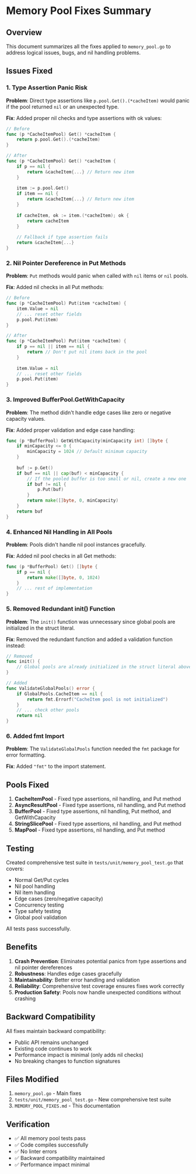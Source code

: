 # Memory Pool Fixes Summary

## Overview
This document summarizes all the fixes applied to `memory_pool.go` to address logical issues, bugs, and nil handling problems.

## Issues Fixed

### 1. Type Assertion Panic Risk
**Problem**: Direct type assertions like `p.pool.Get().(*cacheItem)` would panic if the pool returned `nil` or an unexpected type.

**Fix**: Added proper nil checks and type assertions with ok values:
```go
// Before
func (p *CacheItemPool) Get() *cacheItem {
    return p.pool.Get().(*cacheItem)
}

// After
func (p *CacheItemPool) Get() *cacheItem {
    if p == nil {
        return &cacheItem{...} // Return new item
    }
    
    item := p.pool.Get()
    if item == nil {
        return &cacheItem{...} // Return new item
    }
    
    if cacheItem, ok := item.(*cacheItem); ok {
        return cacheItem
    }
    
    // Fallback if type assertion fails
    return &cacheItem{...}
}
```

### 2. Nil Pointer Dereference in Put Methods
**Problem**: `Put` methods would panic when called with `nil` items or `nil` pools.

**Fix**: Added nil checks in all Put methods:
```go
// Before
func (p *CacheItemPool) Put(item *cacheItem) {
    item.Value = nil
    // ... reset other fields
    p.pool.Put(item)
}

// After
func (p *CacheItemPool) Put(item *cacheItem) {
    if p == nil || item == nil {
        return // Don't put nil items back in the pool
    }
    
    item.Value = nil
    // ... reset other fields
    p.pool.Put(item)
}
```

### 3. Improved BufferPool.GetWithCapacity
**Problem**: The method didn't handle edge cases like zero or negative capacity values.

**Fix**: Added proper validation and edge case handling:
```go
func (p *BufferPool) GetWithCapacity(minCapacity int) []byte {
    if minCapacity <= 0 {
        minCapacity = 1024 // Default minimum capacity
    }
    
    buf := p.Get()
    if buf == nil || cap(buf) < minCapacity {
        // If the pooled buffer is too small or nil, create a new one
        if buf != nil {
            p.Put(buf)
        }
        return make([]byte, 0, minCapacity)
    }
    return buf
}
```

### 4. Enhanced Nil Handling in All Pools
**Problem**: Pools didn't handle nil pool instances gracefully.

**Fix**: Added nil pool checks in all Get methods:
```go
func (p *BufferPool) Get() []byte {
    if p == nil {
        return make([]byte, 0, 1024)
    }
    // ... rest of implementation
}
```

### 5. Removed Redundant init() Function
**Problem**: The `init()` function was unnecessary since global pools are initialized in the struct literal.

**Fix**: Removed the redundant function and added a validation function instead:
```go
// Removed
func init() {
    // Global pools are already initialized in the struct literal above
}

// Added
func ValidateGlobalPools() error {
    if GlobalPools.CacheItem == nil {
        return fmt.Errorf("CacheItem pool is not initialized")
    }
    // ... check other pools
    return nil
}
```

### 6. Added fmt Import
**Problem**: The `ValidateGlobalPools` function needed the `fmt` package for error formatting.

**Fix**: Added `"fmt"` to the import statement.

## Pools Fixed

1. **CacheItemPool** - Fixed type assertions, nil handling, and Put method
2. **AsyncResultPool** - Fixed type assertions, nil handling, and Put method  
3. **BufferPool** - Fixed type assertions, nil handling, Put method, and GetWithCapacity
4. **StringSlicePool** - Fixed type assertions, nil handling, and Put method
5. **MapPool** - Fixed type assertions, nil handling, and Put method

## Testing

Created comprehensive test suite in `tests/unit/memory_pool_test.go` that covers:

- Normal Get/Put cycles
- Nil pool handling
- Nil item handling
- Edge cases (zero/negative capacity)
- Concurrency testing
- Type safety testing
- Global pool validation

All tests pass successfully.

## Benefits

1. **Crash Prevention**: Eliminates potential panics from type assertions and nil pointer dereferences
2. **Robustness**: Handles edge cases gracefully
3. **Maintainability**: Better error handling and validation
4. **Reliability**: Comprehensive test coverage ensures fixes work correctly
5. **Production Safety**: Pools now handle unexpected conditions without crashing

## Backward Compatibility

All fixes maintain backward compatibility:
- Public API remains unchanged
- Existing code continues to work
- Performance impact is minimal (only adds nil checks)
- No breaking changes to function signatures

## Files Modified

1. `memory_pool.go` - Main fixes
2. `tests/unit/memory_pool_test.go` - New comprehensive test suite
3. `MEMORY_POOL_FIXES.md` - This documentation

## Verification

- ✅ All memory pool tests pass
- ✅ Code compiles successfully
- ✅ No linter errors
- ✅ Backward compatibility maintained
- ✅ Performance impact minimal
